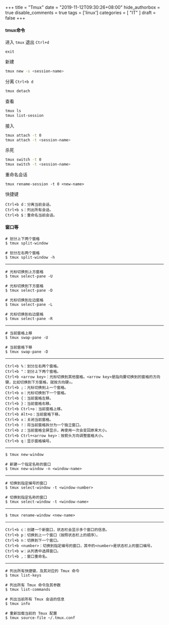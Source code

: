 +++
title = "Tmux"
date = "2019-11-12T09:30:26+08:00"
hide_authorbox = true
disable_comments = true
tags = ['linux']
categories = [
    "IT"
]
draft = false
+++

#### tmux命令
进入
`tmux`
退出
`Ctrl+d` 
```code
exit
```
新建
```sh
tmux new -s <session-name> 
```
分离
`Ctrl+b d` 
```sh
tmux detach
```
查看
```sh
tmux ls
tmux list-session
```
接入
```sh
tmux attach -t 0
tmux attach -t <session-name>
```
杀死
```sh
tmux switch -t 0
tmux switch -t <session-name>
```
重命名会话
```
tmux rename-session -t 0 <new-name>
```
快捷键
```code
Ctrl+b d：分离当前会话。
Ctrl+b s：列出所有会话。
Ctrl+b $：重命名当前会话。
```
#### 窗口等
```
# 划分上下两个窗格
$ tmux split-window

# 划分左右两个窗格
$ tmux split-window -h
```
---
```
# 光标切换到上方窗格
$ tmux select-pane -U

# 光标切换到下方窗格
$ tmux select-pane -D

# 光标切换到左边窗格
$ tmux select-pane -L

# 光标切换到右边窗格
$ tmux select-pane -R
```
---
```
# 当前窗格上移
$ tmux swap-pane -U

# 当前窗格下移
$ tmux swap-pane -D
```
---
```
Ctrl+b %：划分左右两个窗格。
Ctrl+b "：划分上下两个窗格。
Ctrl+b <arrow key>：光标切换到其他窗格。<arrow key>是指向要切换到的窗格的方向键，比如切换到下方窗格，就按方向键↓。
Ctrl+b ;：光标切换到上一个窗格。
Ctrl+b o：光标切换到下一个窗格。
Ctrl+b {：当前窗格左移。
Ctrl+b }：当前窗格右移。
Ctrl+b Ctrl+o：当前窗格上移。
Ctrl+b Alt+o：当前窗格下移。
Ctrl+b x：关闭当前窗格。
Ctrl+b !：将当前窗格拆分为一个独立窗口。
Ctrl+b z：当前窗格全屏显示，再使用一次会变回原来大小。
Ctrl+b Ctrl+<arrow key>：按箭头方向调整窗格大小。
Ctrl+b q：显示窗格编号。
```
---
```
$ tmux new-window

# 新建一个指定名称的窗口
$ tmux new-window -n <window-name>
```
---
```
# 切换到指定编号的窗口
$ tmux select-window -t <window-number>

# 切换到指定名称的窗口
$ tmux select-window -t <window-name>
```
---
```
$ tmux rename-window <new-name>
```
---
```
Ctrl+b c：创建一个新窗口，状态栏会显示多个窗口的信息。
Ctrl+b p：切换到上一个窗口（按照状态栏上的顺序）。
Ctrl+b n：切换到下一个窗口。
Ctrl+b <number>：切换到指定编号的窗口，其中的<number>是状态栏上的窗口编号。
Ctrl+b w：从列表中选择窗口。
Ctrl+b ,：窗口重命名。
```
---
```
# 列出所有快捷键，及其对应的 Tmux 命令
$ tmux list-keys

# 列出所有 Tmux 命令及其参数
$ tmux list-commands

# 列出当前所有 Tmux 会话的信息
$ tmux info

# 重新加载当前的 Tmux 配置
$ tmux source-file ~/.tmux.conf
```